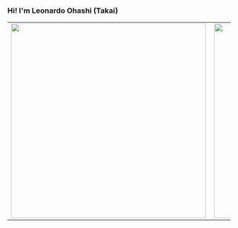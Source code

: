 ### Hi! I'm Leonardo Ohashi (Takai)

<center>
<table>
  <tr>
      <td><img width="440px" align="left" src="https://github-readme-stats.vercel.app/api/top-langs/?username=ImOhashi&hide=html&layout=compact&theme=radical" /></td>
      <td><img width="440px" align="left" src="https://github-readme-stats.vercel.app/api?username=ImOhashi&theme=radical&show_icons=true" /></td>
  </tr>  
</table>
</center>
